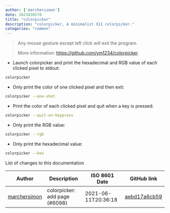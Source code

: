 ```yaml
---
author: ['marchersimon']
date: 1623436578
title: "colorpicker"
description: "colorpicker, A minimalist X11 colorpicker."
categories: "common"
---
```

> Any mouse gesture except left click will exit the program.

> More information: <https://github.com/ym1234/colorpicker>.

- Launch colorpicker and print the hexadecimal and RGB value of each clicked pixel to stdout:

```bash
colorpicker
```

- Only print the color of one clicked pixel and then exit:

```bash
colorpicker --one-shot
```

- Print the color of each clicked pixel and quit when a key is pressed:

```bash
colorpicker --quit-on-keypress
```

- Only print the RGB value:

```bash
colorpicker --rgb
```

- Only print the hexadecimal value:

```bash
colorpicker --hex
```
List of changes to this documentation


Author | Description | ISO 8601 Date | GitHub link
------|-----|-----|-----
[marchersimon](mailto:50295997+marchersimon@users.noreply.github.com) | colorpicker: add page (#6098) | 2021-06-11T20:36:18 | [aebd17a6cb59](https://github.com/tldr-pages/tldr/commit/aebd17a6cb5959d076a83c278b122b48a1e3b40d)

